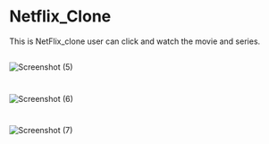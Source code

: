 # Netflix_Clone
This is NetFlix_clone user can click and watch the movie and series.
##
![Screenshot (5)](https://user-images.githubusercontent.com/79249131/123123305-5c94b600-d464-11eb-8df1-6fbe735863ad.png)
#
![Screenshot (6)](https://user-images.githubusercontent.com/79249131/123123703-aa112300-d464-11eb-8087-3c8d472b636a.png)
#
![Screenshot (7)](https://user-images.githubusercontent.com/79249131/123123731-b0070400-d464-11eb-84d1-bcffb72baab8.png)


